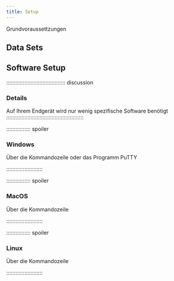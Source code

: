 ```yaml
---
title: Setup
---
```


Grundvoraussettzungen

## Data Sets

<!--
FIXME: place any data you want learners to use in `episodes/data` and then use
       a relative link ( [data zip file](data/lesson-data.zip) ) to provide a
       link to it, replacing the example.com link.
-->

## Software Setup

::::::::::::::::::::::::::::::::::::::: discussion

### Details

Auf Ihrem Endgerät wird nur wenig spezifische Software benötigt
:::::::::::::::::::::::::::::::::::::::::::::::::::

:::::::::::::::: spoiler

### Windows

Über die Kommandozeile oder das Programm PuTTY

::::::::::::::::::::::::

:::::::::::::::: spoiler

### MacOS

Über die Kommandozeile

::::::::::::::::::::::::


:::::::::::::::: spoiler

### Linux

Über die Kommandozeile

::::::::::::::::::::::::

